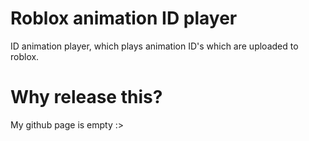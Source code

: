 # Roblox animation ID player
ID animation player, which plays animation ID's which are uploaded to roblox.

# Why release this?
My github page is empty :>
